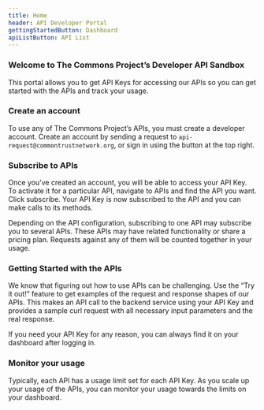 ```yaml
---
title: Home
header: API Developer Portal
gettingStartedButton: Dashboard
apiListButton: API List
---
```


### Welcome to The Commons Project’s Developer API Sandbox
        
This portal allows you to get API Keys for accessing our APIs so you can get started with the APIs and track your usage.

### Create an account

To use any of The Commons Project’s APIs, you must create a developer account. Create an account by sending a request to `api-request@commontrustnetwork.org`, or sign in using the button at the top right.

### Subscribe to APIs

Once you’ve created an account, you will be able to access your API Key. To activate it for a particular API, navigate to APIs and find the API you want. Click subscribe. Your API Key is now subscribed to the API and you can make calls to its methods.

Depending on the API configuration, subscribing to one API may subscribe you to several APIs. These APIs may have related functionality or share a pricing plan. Requests against any of them will be counted together in your usage.

### Getting Started with the APIs
We know that figuring out how to use APIs can be challenging. Use the “Try it out!” feature to get examples of the request and response shapes of our APIs. This makes an API call to the backend service using your API Key and provides a sample curl request with all necessary input parameters and the real response.

If you need your API Key for any reason, you can always find it on your dashboard after logging in.

### Monitor your usage

Typically, each API has a usage limit set for each API Key. As you scale up your usage of the APIs, you can monitor your usage towards the limits on your dashboard.